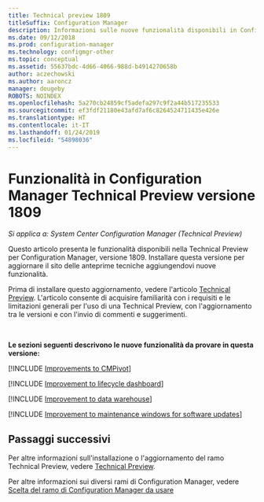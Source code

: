 ```yaml
---
title: Technical preview 1809
titleSuffix: Configuration Manager
description: Informazioni sulle nuove funzionalità disponibili in Configuration Manager Technical Preview versione 1809.
ms.date: 09/12/2018
ms.prod: configuration-manager
ms.technology: configmgr-other
ms.topic: conceptual
ms.assetid: 55637bdc-4d66-4066-988d-b4914270658b
author: aczechowski
ms.author: aaroncz
manager: dougeby
ROBOTS: NOINDEX
ms.openlocfilehash: 5a270cb24859cf5adefa297c9f2a44b517235533
ms.sourcegitcommit: ef3fdf21180e43afd7af6c8264524711435e426e
ms.translationtype: HT
ms.contentlocale: it-IT
ms.lasthandoff: 01/24/2019
ms.locfileid: "54898036"
---
```

# <a name="capabilities-in-configuration-manager-technical-preview-version-1809"></a>Funzionalità in Configuration Manager Technical Preview versione 1809 

*Si applica a: System Center Configuration Manager (Technical Preview)*

Questo articolo presenta le funzionalità disponibili nella Technical Preview per Configuration Manager, versione 1809. Installare questa versione per aggiornare il sito delle anteprime tecniche aggiungendovi nuove funzionalità. 

Prima di installare questo aggiornamento, vedere l'articolo [Technical Preview](/sccm/core/get-started/technical-preview). L'articolo consente di acquisire familiarità con i requisiti e le limitazioni generali per l'uso di una Technical Preview, con l'aggiornamento tra le versioni e con l'invio di commenti e suggerimenti.     


<!--  Known Issues Template
## Known issues 

[!INCLUDE [known issue title](includes/known-issue-bugid.md)]

-->



<br>

**Le sezioni seguenti descrivono le nuove funzionalità da provare in questa versione:**  


[!INCLUDE [Improvements to CMPivot](includes/1359068.md)]

[!INCLUDE [Improvement to lifecycle dashboard](includes/1358702.md)]

[!INCLUDE [Improvement to data warehouse](includes/1358870.md)]

[!INCLUDE [Improvement to maintenance windows for software updates](includes/vso2839307.md)]


## <a name="next-steps"></a>Passaggi successivi

Per altre informazioni sull'installazione o l'aggiornamento del ramo Technical Preview, vedere [Technical Preview](/sccm/core/get-started/technical-preview).    

Per altre informazioni sui diversi rami di Configuration Manager, vedere [Scelta del ramo di Configuration Manager da usare](/sccm/core/understand/which-branch-should-i-use)